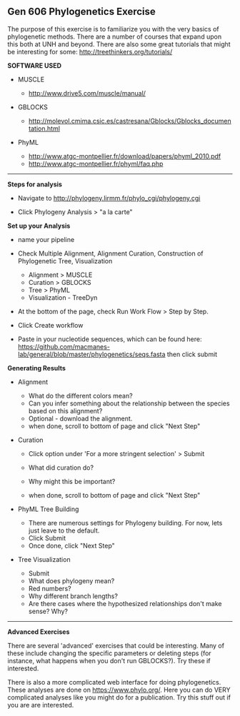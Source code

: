 Gen 606 Phylogenetics Exercise
--

The purpose of this exercise is to familiarize you with the very basics of phylogenetic methods. There are a number of courses that expand upon this both at UNH and beyond. There are also some great tutorials that might be interesting for some: http://treethinkers.org/tutorials/

**SOFTWARE USED**

- MUSCLE
	
	- http://www.drive5.com/muscle/manual/ 
- GBLOCKS
	
	- http://molevol.cmima.csic.es/castresana/Gblocks/Gblocks_documentation.html
- PhyML	

	- http://www.atgc-montpellier.fr/download/papers/phyml_2010.pdf
	- http://www.atgc-montpellier.fr/phyml/faq.php

---

**Steps for analysis**

- Navigate to http://phylogeny.lirmm.fr/phylo_cgi/phylogeny.cgi

- Click Phylogeny Analysis > "a la carte"

**Set up your Analysis**

- name your pipeline

- Check Multiple Alignment, Alignment Curation, Construction of Phylogenetic Tree, Visualization
	- Alignment > MUSCLE
	- Curation > GBLOCKS
	- Tree > PhyML
	- Visualization - TreeDyn

- At the bottom of the page, check Run Work Flow > Step by Step. 

- Click Create workflow

- Paste in your nucleotide sequences, which can be found here: https://github.com/macmanes-lab/general/blob/master/phylogenetics/seqs.fasta then click submit

**Generating Results**

- Alignment

	- What do the different colors mean?
	- Can you infer something about the relationship between the species based on this alignment?
	- Optional - download the alignment.
	- when done, scroll to bottom of page and click "Next Step"
	

- Curation

	- Click option under 'For a more stringent selection' > Submit

	- What did curation do?
	- Why might this be important? 
	- when done, scroll to bottom of page and click "Next Step"

- PhyML Tree Building
	- There are numerous settings for Phylogeny building. For now, lets just leave to the default. 
	- Click Submit
	- Once done, click "Next Step"

- Tree Visualization
	- Submit
	- What does phylogeny mean?
	- Red numbers?
	- Why different branch lengths?
	- Are there cases where the hypothesized relationships don't make sense? Why?


---

**Advanced Exercises**

There are several 'advanced' exercises that could be interesting. Many of these include changing the specific parameters or deleting steps (for instance, what happens when you don't run GBLOCKS?). Try these if interested.
 
There is also a more complicated web interface for doing phylogenetics. These analyses are done on https://www.phylo.org/. Here you can do VERY complicated analyses like you might do for a publication. Try this stuff out if you are are interested. 
